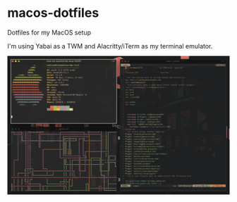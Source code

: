 # macos-dotfiles
Dotfiles for my MacOS setup

I'm using Yabai as a TWM and Alacritty/iTerm as my terminal emulator. 



![alt macos](mac.png "Dots on Mac")

